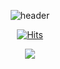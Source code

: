 <div align=center>
  
![header](https://capsule-render.vercel.app/api?type=blur&color=auto&height=300&section=header&text=seoyeon's%20github&fontSize=90&fontColor=d3d3d3)

<div align=center>
  
[![Hits](https://hits.seeyoufarm.com/api/count/incr/badge.svg?url=https%3A%2F%2Fgithub.com%2Fgjbae1212%2Fhit-counter)](https://hits.seeyoufarm.com)                    

<a href="mailto:dltj2541@naver.com"><img src="https://img.shields.io/badge/Email-white?style=flat-square&logo=naver&logoColor=#03C75A&link=mailto:dljt2541@naver.com"/></a>
